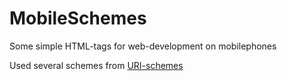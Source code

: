 <h1>MobileSchemes</h1>
<p>Some simple HTML-tags for web-development on mobilephones</p>
<p>Used several schemes from <a href="http://en.wikipedia.org/wiki/URI_scheme">URI-schemes</a></p>

